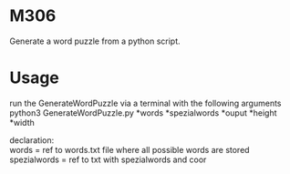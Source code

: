 # M306
Generate a word puzzle from a python script. 



# Usage
run the GenerateWordPuzzle via a terminal with the following arguments <br>
python3 GenerateWordPuzzle.py *words *spezialwords *ouput *height *width


declaration: <br>
words = ref to words.txt file where all possible words are stored <br>
spezialwords = ref to txt with spezialwords and coor
